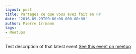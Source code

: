 ```yaml
---
layout: post
title: Partagez ce que vous avez fait en F#
date: '2016-09-29T00:00:00.000-00:00'
author: Pierre Irrmann
tags:
- Meetups
---
```


Test description of that latest event
[See this event on meetup](http://www.meetup.com/fr-FR/Functional-Programming-in-F/events/233992293/)
